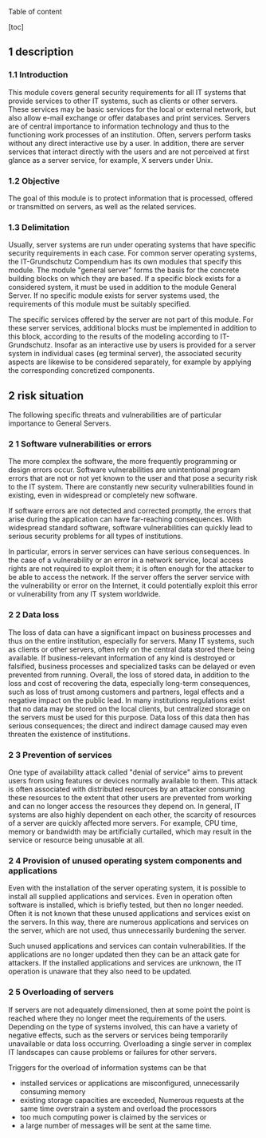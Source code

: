 Table of content

[toc]
 
1 description
--------------

### 1.1 Introduction

This module covers general security requirements for all IT systems that provide services to other IT systems, such as clients or other servers. These services may be basic services for the local or external network, but also allow e-mail exchange or offer databases and print services. Servers are of central importance to information technology and thus to the functioning work processes of an institution. Often, servers perform tasks without any direct interactive use by a user. In addition, there are server services that interact directly with the users and are not perceived at first glance as a server service, for example, X servers under Unix.

### 1.2 Objective

The goal of this module is to protect information that is processed, offered or transmitted on servers, as well as the related services.

### 1.3 Delimitation

Usually, server systems are run under operating systems that have specific security requirements in each case. For common server operating systems, the IT-Grundschutz Compendium has its own modules that specify this module. The module "general server" forms the basis for the concrete building blocks on which they are based. If a specific block exists for a considered system, it must be used in addition to the module General Server. If no specific module exists for server systems used, the requirements of this module must be suitably specified.

The specific services offered by the server are not part of this module. For these server services, additional blocks must be implemented in addition to this block, according to the results of the modeling according to IT-Grundschutz. Insofar as an interactive use by users is provided for a server system in individual cases (eg terminal server), the associated security aspects are likewise to be considered separately, for example by applying the corresponding concretized components.

2 risk situation
-----------------

The following specific threats and vulnerabilities are of particular importance to General Servers.

### 2 1 Software vulnerabilities or errors

The more complex the software, the more frequently programming or design errors occur. Software vulnerabilities are unintentional program errors that are not or not yet known to the user and that pose a security risk to the IT system. There are constantly new security vulnerabilities found in existing, even in widespread or completely new software.

If software errors are not detected and corrected promptly, the errors that arise during the application can have far-reaching consequences. With widespread standard software, software vulnerabilities can quickly lead to serious security problems for all types of institutions.

In particular, errors in server services can have serious consequences. In the case of a vulnerability or an error in a network service, local access rights are not required to exploit them; it is often enough for the attacker to be able to access the network. If the server offers the server service with the vulnerability or error on the Internet, it could potentially exploit this error or vulnerability from any IT system worldwide.

### 2 2 Data loss

The loss of data can have a significant impact on business processes and thus on the entire institution, especially for servers. Many IT systems, such as clients or other servers, often rely on the central data stored there being available.
If business-relevant information of any kind is destroyed or falsified, business processes and specialized tasks can be delayed or even prevented from running. Overall, the loss of stored data, in addition to the loss and cost of recovering the data, especially long-term consequences, such as loss of trust among customers and partners, legal effects and a negative impact on the public lead. In many institutions regulations exist that no data may be stored on the local clients, but centralized storage on the servers must be used for this purpose. Data loss of this data then has serious consequences; the direct and indirect damage caused may even threaten the existence of institutions.

### 2 3 Prevention of services

One type of availability attack called "denial of service" aims to prevent users from using features or devices normally available to them. This attack is often associated with distributed resources by an attacker consuming these resources to the extent that other users are prevented from working and can no longer access the resources they depend on. In general, IT systems are also highly dependent on each other, the scarcity of resources of a server are quickly affected more servers. For example, CPU time, memory or bandwidth may be artificially curtailed, which may result in the service or resource being unusable at all.

### 2 4 Provision of unused operating system components and applications

Even with the installation of the server operating system, it is possible to install all supplied applications and services. Even in operation often software is installed, which is briefly tested, but then no longer needed. Often it is not known that these unused applications and services exist on the servers. In this way, there are numerous applications and services on the server, which are not used, thus unnecessarily burdening the server.

Such unused applications and services can contain vulnerabilities. If the applications are no longer updated then they can be an attack gate for attackers. If the installed applications and services are unknown, the IT operation is unaware that they also need to be updated.

### 2 5 Overloading of servers

If servers are not adequately dimensioned, then at some point the point is reached where they no longer meet the requirements of the users. Depending on the type of systems involved, this can have a variety of negative effects, such as the servers or services being temporarily unavailable or data loss occurring. Overloading a single server in complex IT landscapes can cause problems or failures for other servers.

Triggers for the overload of information systems can be that

* installed services or applications are misconfigured, unnecessarily consuming memory
* existing storage capacities are exceeded,
Numerous requests at the same time overstrain a system and overload the processors
* too much computing power is claimed by the services or
* a large number of messages will be sent at the same time.
